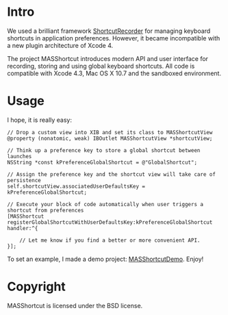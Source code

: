 # Intro

We used a brilliant framework [ShortcutRecorder](http://wafflesoftware.net/shortcut/) for managing keyboard shortcuts in application preferences. However, it became incompatible with a new plugin architecture of Xcode 4.

The project MASShortcut introduces modern API and user interface for recording, storing and using global keyboard shortcuts. All code is compatible with Xcode 4.3, Mac OS X 10.7 and the sandboxed environment.

# Usage

I hope, it is really easy:

	// Drop a custom view into XIB and set its class to MASShortcutView
	@property (nonatomic, weak) IBOutlet MASShortcutView *shortcutView;
	
	// Think up a preference key to store a global shortcut between launches
	NSString *const kPreferenceGlobalShortcut = @"GlobalShortcut";

	// Assign the preference key and the shortcut view will take care of persistence
	self.shortcutView.associatedUserDefaultsKey = kPreferenceGlobalShortcut;

	// Execute your block of code automatically when user triggers a shortcut from preferences
	[MASShortcut registerGlobalShortcutWithUserDefaultsKey:kPreferenceGlobalShortcut handler:^{
		
		// Let me know if you find a better or more convenient API.
	}];

To set an example, I made a  demo project: [MASShortcutDemo](https://github.com/shpakovski/MASShortcutDemo). Enjoy!

# Copyright

MASShortcut is licensed under the BSD license.
